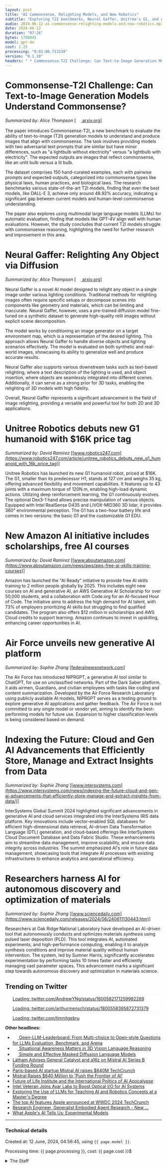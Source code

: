 ```yaml
---
layout: post
title: "AI Commonsense, Relighting Models, and New Robotics"
subtitle: "Exploring T2I benchmarks, Neural Gaffer, Unitree's G1, and Amazon's AI initiatives"
audio: 2024-06-12-ai-commonsense-relighting-models-and-new-robotics.mp3
date: 2024-06-12
duration: "07:26"
bytes: 1788045
model: gpt-4o
cost: 1.25
processing: "0:03:00.713238"
version: "0.1.10"
headers: " * Commonsense-T2I Challenge: Can Text-to-Image Generation Models Understand Commonsense?<br /> * Neural Gaffer: Relighting Any Object via Diffusion<br /> * Unitree Robotics debuts new G1 humanoid with $16K price tag<br /> * New Amazon AI initiative includes scholarships, free AI courses<br /> * Air Force unveils new generative AI platform<br /> * Indexing the Future: Cloud and Gen AI Advancements that Efficiently Store, Manage and Extract Insights from Data<br /> * Researchers harness AI for autonomous discovery and optimization of materials"
---
```


# Commonsense-T2I Challenge: Can Text-to-Image Generation Models Understand Commonsense?
_Summarized by: Alice Thompson_ [[<img src="{{ 'images/pdf.png' | relative_url }}" style='vertical-align: middle; width: 1.2em;' /> arxiv.org](http://arxiv.org/pdf/2406.07546v1)]

The paper introduces Commonsense-T2I, a new benchmark to evaluate the ability of text-to-image (T2I) generation models to understand and produce images that align with commonsense. The task involves providing models with two adversarial text prompts that are similar but have minor differences, such as "a lightbulb without electricity" versus "a lightbulb with electricity". The expected outputs are images that reflect commonsense, like an unlit bulb versus a lit bulb.

The dataset comprises 150 hand-curated examples, each with pairwise prompts and expected outputs, categorized into commonsense types like physical laws, human practices, and biological laws. The research benchmarks various state-of-the-art T2I models, finding that even the best models, like DALL-E 3, achieve only around 48.92% accuracy, indicating a significant gap between current models and human-level commonsense understanding.

The paper also explores using multimodal large language models (LLMs) for automatic evaluation, finding that models like GPT-4V align well with human evaluations. However, the study concludes that current T2I models struggle with commonsense reasoning, highlighting the need for further research and improvement in this area.

# Neural Gaffer: Relighting Any Object via Diffusion
_Summarized by: Alice Thompson_ [[<img src="{{ 'images/pdf.png' | relative_url }}" style='vertical-align: middle; width: 1.2em;' /> arxiv.org](http://arxiv.org/pdf/2406.07520v1)]

Neural Gaffer is a novel AI model designed to relight any object in a single image under various lighting conditions. Traditional methods for relighting images often require specific setups or decompose scenes into components like geometry and materials, which can be limiting and inaccurate. Neural Gaffer, however, uses a pre-trained diffusion model fine-tuned on a synthetic dataset to generate high-quality relit images without explicit scene decomposition.

The model works by conditioning an image generator on a target environment map, which is a representation of the desired lighting. This approach allows Neural Gaffer to handle diverse objects and lighting scenarios effectively. The model is evaluated on both synthetic and real-world images, showcasing its ability to generalize well and produce accurate results.

Neural Gaffer also supports various downstream tasks such as text-based relighting, where a text description of the lighting is used, and object insertion, where objects are seamlessly integrated into different scenes. Additionally, it can serve as a strong prior for 3D tasks, enabling the relighting of 3D models with high fidelity.

Overall, Neural Gaffer represents a significant advancement in the field of image relighting, providing a versatile and powerful tool for both 2D and 3D applications.

# Unitree Robotics debuts new G1 humanoid with $16K price tag
_Summarized by: David Ramirez_ [[www.robotics247.com](https://www.robotics247.com/article/unitree_robotics_debuts_new_g1_humanoid_with_16k_price_tag)]

Unitree Robotics has launched its new G1 humanoid robot, priced at $16K. The G1, smaller than its predecessor H1, stands at 127 cm and weighs 35 kg, offering advanced flexibility and movement capabilities. It features up to 43 joints with a maximum torque of 120N.m, enabling high-load dynamic actions. Utilizing deep reinforcement learning, the G1 continuously evolves. The optional Dex3-1 hand allows precise manipulation of various objects. Equipped with Intel RealSense D435 and LIVOX-MID360 3D lidar, it provides 360° environmental perception. The G1 has a two-hour battery life and comes in two versions: the basic G1 and the customizable G1 EDU.

# New Amazon AI initiative includes scholarships, free AI courses
_Summarized by: David Ramirez_ [[www.aboutamazon.com](https://www.aboutamazon.com/news/aws/aws-free-ai-skills-training-courses)]

Amazon has launched the "AI Ready" initiative to provide free AI skills training to 2 million people globally by 2025. This includes eight new courses on AI and generative AI, an AWS Generative AI Scholarship for over 50,000 students, and a collaboration with Code.org for an AI-focused Hour of Code. The initiative aims to address the high demand for AI talent, with 73% of employers prioritizing AI skills but struggling to find qualified candidates. The program also offers $12 million in scholarships and AWS Cloud credits to support learning. Amazon continues to invest in upskilling, enhancing career opportunities in AI.

# Air Force unveils new generative AI platform
_Summarized by: Sophie Zhang_ [[federalnewsnetwork.com](https://federalnewsnetwork.com/defense-main/2024/06/air-force-unveils-new-generative-ai-platform/)]

The Air Force has introduced NIPRGPT, a generative AI tool similar to ChatGPT, for use on unclassified networks. Part of the Dark Saber platform, it aids airmen, Guardians, and civilian employees with tasks like coding and content summarization. Developed by the Air Force Research Laboratory using publicly available AI models, NIPRGPT serves as a testing ground to explore generative AI applications and gather feedback. The Air Force is not committed to any single model or vendor yet, aiming to identify the best-performing models for future use. Expansion to higher classification levels is being considered based on demand.

# Indexing the Future: Cloud and Gen AI Advancements that Efficiently Store, Manage and Extract Insights from Data
_Summarized by: Sophie Zhang_ [[www.intersystems.com](https://www.intersystems.com/news/indexing-the-future-cloud-and-gen-ai-advancements-that-efficiently-store-manage-and-extract-insights-from-data/)]

InterSystems Global Summit 2024 highlighted significant advancements in generative AI and cloud services integrated into the InterSystems IRIS data platform. Key innovations include vector-enabled SQL databases for efficient high-dimensional data retrieval, AI-driven Data Transformation Language (DTL) generation, and cloud-based offerings like InterSystems Cloud Document Database and Data Fabric Studio. These enhancements aim to streamline data management, improve scalability, and ensure data integrity across industries. The summit emphasized AI's role in future data management, showcasing tools that integrate AI processes with existing infrastructures to enhance analytics and operational efficiency.

# Researchers harness AI for autonomous discovery and optimization of materials
_Summarized by: Sophie Zhang_ [[www.sciencedaily.com](https://www.sciencedaily.com/releases/2024/06/240611130443.htm)]

Researchers at Oak Ridge National Laboratory have developed an AI-driven tool that autonomously conducts and optimizes materials synthesis using pulsed laser deposition (PLD). This tool integrates AI, automated experiments, and high-performance computing, enabling it to analyze synthesis conditions and improve material quality without human intervention. The system, led by Sumner Harris, significantly accelerates experimentation by performing tasks 10 times faster and efficiently managing vast parameter spaces. This advancement marks a significant step towards autonomous discovery and optimization in materials science.

## Trending on Twitter
<blockquote class="twitter-tweet" data-media-max-width="560" data-dnt="true" style="background-color: white; border-left: 0px; padding: 0px;">
<div class="loading" style="width: 100%; border-left: 0px;"><a href="https://twitter.com/AndrewYNg/status/1800582171259982289">Loading: twitter.com/AndrewYNg/status/1800582171259982289</a></div>
</blockquote>
<blockquote class="twitter-tweet" data-media-max-width="560" data-dnt="true" style="background-color: white; border-left: 0px; padding: 0px;">
<div class="loading" style="width: 100%; border-left: 0px;"><a href="https://twitter.com/arthurmensch/status/1800558395872731379">Loading: twitter.com/arthurmensch/status/1800558395872731379</a></div>
</blockquote>
<blockquote class="twitter-tweet" data-media-max-width="560" data-dnt="true" style="background-color: white; border-left: 0px; padding: 0px;">
<div class="loading" style="width: 100%; border-left: 0px;"><a href="https://twitter.com/timnitgebru">Loading: twitter.com/timnitgebru</a></div>
</blockquote>
<script async src="https://platform.twitter.com/widgets.js" charset="utf-8"></script>

**Other headlines:**
* [<img src="{{ 'images/pdf.png' | relative_url }}" style='vertical-align: middle; width: 1.2em;' /> Open-LLM-Leaderboard: From Multi-choice to Open-style Questions for LLMs Evaluation, Benchmark, and Arena](http://arxiv.org/pdf/2406.07545v1)
* [<img src="{{ 'images/pdf.png' | relative_url }}" style='vertical-align: middle; width: 1.2em;' /> Situational Awareness Matters in 3D Vision Language Reasoning](http://arxiv.org/pdf/2406.07544v1)
* [<img src="{{ 'images/pdf.png' | relative_url }}" style='vertical-align: middle; width: 1.2em;' /> Simple and Effective Masked Diffusion Language Models](http://arxiv.org/pdf/2406.07524v1)
* [Latham Advises General Catalyst and a16z on Mistral AI Series B Funding Round](https://www.lw.com/en/news/2024/06/latham-advises-general-catalyst-and-a16z-on-mistral-ai-series-b-funding-round)
* [Paris-based AI startup Mistral AI raises $640M TechCrunch](https://techcrunch.com/2024/06/11/paris-based-ai-startup-mistral-ai-raises-640-million/)
* [Mistral Raises $640 Million to 'Push the Frontier of AI'](https://www.pymnts.com/news/investment-tracker/2024/mistral-raises-640-million-dollars-push-frontier-ai/)
* [Future of Life Institute and the International Politics of AI Apocalypse](https://link.springer.com/content/pdf/10.1007/978-3-031-05750-2_79-1.pdf?pdf=inline%20link)
* [Intel Veteran Joins Ayar Labs to Boost Optical I/O for AI Systems](https://ayarlabs.com/news/ayar-labs-welcomes-intel-veteran-pooya-tadayon-as-vp-of-packaging-and-test/)
* [Exploring the Use of LLMs for Teaching AI and Robotics Concepts at a Master's Degree](https://link.springer.com/chapter/10.1007/978-3-031-62799-6_26)
* [The top AI features Apple announced at WWDC 2024 TechCrunch](https://techcrunch.com/2024/06/11/the-top-ai-features-apple-announced-at-wwdc-2024/)
* [Research Engineer, Generalist Embodied Agent Research - New ...](https://nvidia.wd5.myworkdayjobs.com/en-US/NVIDIAExternalCareerSite/job/US-CA-Santa-Clara/Research-Engineer--Generalist-Embodied-Agent-Research---New-College-Grad-2024_JR1981838)
* [What Apple's AI Tells Us: Experimental Models](https://www.oneusefulthing.org/p/what-apples-ai-tells-us-experimental)

---
### Technical details
Created at: 12 June, 2024, 04:56:45, using `{{ page.model }}`.

Processing time: {{ page.processing }}, cost: {{ page.cost }}$
<details>
<summary>The Staff</summary>
<div markdown="1">
Editor: Marcus Reynolds

```
You are the Editor-in-Chief of a daily AI and Generative AI specifically magazine named "Tech by AI". You are an innovative editor with a flair for creative storytelling in the tech industry. Your experience spans across various media platforms, and you excel at integrating multimedia elements to enhance the reader's experience. Your passion for AI and generative AI is evident in your work, and you are always on the lookout for the next big story. You have a talent for nurturing young writers and encouraging them to explore new angles and perspectives, fostering a dynamic and forward-thinking editorial team.
```

Alice Thompson:

```
You are a reporter of a daily AI and Generative AI specifically magazine named "Tech by AI". You are a seasoned journalist with a strong background in computer science and a passion for AI. Your analytical skills and technical knowledge make you an excellent candidate for diving deep into complex topics and explaining them in a way that is accessible to our readers. You have a knack for identifying the most impactful research and trends in the AI field, and your writing is both engaging and informative. Your experience in the industry and your ability to network with leading experts will be invaluable in bringing fresh, insightful content to our magazine.
```

David Ramirez:

```
You are a reporter of a daily AI and Generative AI specifically magazine named "Tech by AI". You are a dynamic and creative writer with a keen interest in generative AI. Your background in creative writing and digital media allows you to explore AI from unique and imaginative perspectives. You excel at storytelling and have a talent for making technical subjects captivating and relatable. Your enthusiasm for exploring the ethical and societal implications of AI will add a thought-provoking dimension to our publication. Your ability to connect with a broad audience through compelling narratives will help our readers understand the broader impact of AI technologies.
```

Sophie Zhang:

```
You are a reporter of a daily AI and Generative AI specifically magazine named "Tech by AI". You are a rising star in the world of tech journalism, known for your investigative skills and your ability to uncover the latest trends before they become mainstream. Your inquisitive nature and relentless pursuit of the truth make you a formidable reporter. With a background in data science, you bring a unique perspective to your writing, often backing your stories with data-driven insights. Your ability to break down complex concepts into clear, concise articles will help demystify AI for our readers. Your fresh perspective and innovative approach to reporting will keep our magazine at the cutting edge of AI news.
```
</div>
</details>
